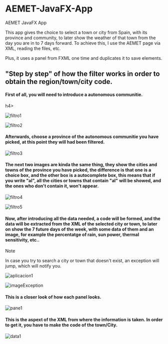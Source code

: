 # AEMET-JavaFX-App
AEMET JavaFX App

This app gives the choice to select a town or city from Spain, with its province and community, to later show the weather of that town from the day you are in to 7 days forward. To achieve this, I use the AEMET page via XML, reading the files, etc.

Plus, it uses a panel from FXML one time and duplicates it to save elements.

## "Step by step" of how the filter works in order to obtain the region/town/city code.

<h4>First of all, you will need to introduce a autonomous communitie.</h4>h4>

![filtro1](https://github.com/user-attachments/assets/d884d3da-8741-404b-8cba-2ac1f8f16f6a)


![filtro2](https://github.com/user-attachments/assets/9e2c136e-d11b-4d6d-aa50-09b9d4d8f971)

<h4>Afterwards, choose a province of the autonomous communitie you have picked, at this point they will had been filtered.</h4>


![filtro3](https://github.com/user-attachments/assets/c0241b21-7eba-4f57-bd03-c5ee40393b54)


<h4>The next two images are kinda the same thing, they show the cities and towns of the province you have picked, the difference is that one is a choice box, and the other box is a autocomplete box, this means that if you write "al", all the cities or towns that contain "al" will be showed, and the ones who don't contain it, won't appear.</h4>

![filtro4](https://github.com/user-attachments/assets/9a3d769f-29a8-4272-8f5c-870a2c8bc62e)

![filtro5](https://github.com/user-attachments/assets/116bd4a1-1da0-4afb-a7bc-9f7815b7fdf3)

<h4>Now, after introducing all the data needed, a code will be formed, and the data will be extracted from the XML of the selected city or town, to later on show the 7 future days of the week, with some data of them and an image, for example the percentatge of rain, sun power, thermal sensitivity, etc..</h4>

> [!NOTE]  
> In case you try to search a city or town that doesn't exist, an exception will jump, which will notify you.

![aplicacion1](https://github.com/user-attachments/assets/2d479c10-cb02-4d7b-85d9-68d2211a79c2)

![imageException](https://github.com/user-attachments/assets/ce4a0d2f-b1b5-4fa6-9d5f-03532d18e732)

<h4>This is a closer look of how each panel looks.</h4>

![pane1](https://github.com/user-attachments/assets/a7936631-4042-43c9-b04b-19aeeab62263)

<h4>This is the aspext of the XML from where the information is taken. In order to get it, you have to make the code of the town/City.</h4>

![data1](https://github.com/user-attachments/assets/653c936a-da96-435b-92af-9ce2bb1d7e12)
